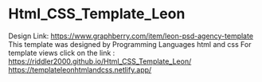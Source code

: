# Html_CSS_Template_Leon
Design Link: https://www.graphberry.com/item/leon-psd-agency-template
This template was designed by Programming Languages html and css For template views click on the link : 
https://riddler2000.github.io/Html_CSS_Template_Leon/
https://templateleonhtmlandcss.netlify.app/
